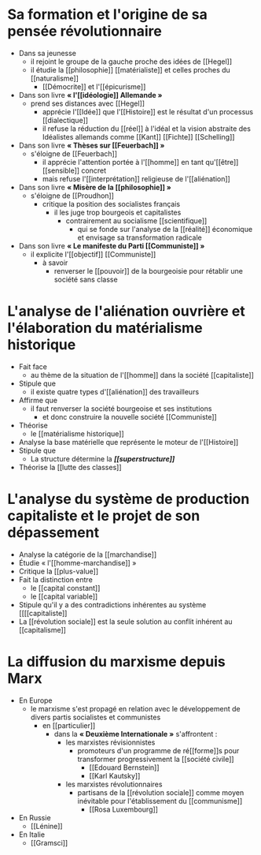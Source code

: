 # Sa formation et l'origine de sa pensée révolutionnaire

- Dans sa jeunesse
  - il rejoint le groupe de la gauche proche des idées de [[Hegel]]
  - il étudie la [[philosophie]] [[matérialiste]] et celles proches du [[naturalisme]]
    - [[Démocrite]] et l'[[épicurisme]]
- Dans son livre __« l'[[idéologie]] Allemande »__
  - prend ses distances avec [[Hegel]]
    - apprécie l'[[Idée]] que l'[[Histoire]] est le résultat d'un processus [[dialectique]]
    - il refuse la réduction du [[réel]] à l'idéal et la vision abstraite des Idéalistes allemands comme [[Kant]] [[Fichte]] [[Schelling]]
- Dans son livre __« Thèses sur [[Feuerbach]] »__
  - s'éloigne de [[Feuerbach]]
    - il apprécie l'attention portée à l'[[homme]] en tant qu'[[être]] [[sensible]] concret
    - mais refuse l'[[interprétation]] religieuse de l'[[aliénation]]
- Dans son livre __« Misère de la [[philosophie]] »__
  - s'éloigne de [[Proudhon]]
    - critique la position des socialistes français
      - il les juge trop bourgeois et capitalistes
        - contrairement au socialisme [[scientifique]]
          - qui se fonde sur l'analyse de la [[réalité]] économique et envisage sa transformation radicale
- Dans son livre __« Le manifeste du Parti [[Communiste]] »__
  - il explicite l'[[objectif]] [[Communiste]]
    - à savoir
      - renverser le [[pouvoir]] de la bourgeoisie pour rétablir une société sans classe

# L'analyse de l'aliénation ouvrière et l'élaboration du matérialisme historique

- Fait face
  - au thème de la situation de l'[[homme]] dans la société [[capitaliste]]
- Stipule que
  - il existe quatre types d'[[aliénation]] des travailleurs
- Affirme que
  - il faut renverser la société bourgeoise et ses institutions
    - et donc construire la nouvelle société [[Communiste]]
- Théorise
  - le [[matérialisme historique]]
- Analyse la base matérielle que représente le moteur de l'[[Histoire]]
- Stipule que
  - La structure détermine la ***[[superstructure]]***
- Théorise la [[lutte des classes]]

# L'analyse du système de production capitaliste et le projet de son dépassement

- Analyse la catégorie de la [[marchandise]]
- Étudie « l'[[homme-marchandise]] »
- Critique la [[plus-value]]
- Fait la distinction entre
    - le [[capital constant]]
    - le [[capital variable]]
- Stipule qu'il y a des contradictions inhérentes au système [[[[capitaliste]]
- La [[révolution sociale]] est la seule solution au conflit inhérent au [[capitalisme]]
    

# La diffusion du marxisme depuis Marx

- En Europe
  - le marxisme s'est propagé en relation avec le développement de divers partis socialistes et communistes
    - en [[particulier]]
      - dans la __« Deuxième Internationale »__ s'affrontent :
        - les marxistes révisionnistes
          - promoteurs d'un programme de ré[[forme]]s pour transformer progressivement la [[société civile]]
            - [[Edouard Bernstein]]
            - [[Karl Kautsky]]
        - les marxistes révolutionnaires
          - partisans de la [[révolution sociale]] comme moyen inévitable pour l'établissement du [[communisme]]
            - [[Rosa Luxembourg]]
- En Russie
  - [[Lénine]]
- En Italie
  - [[Gramsci]]
